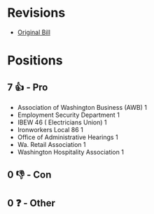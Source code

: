 # Revisions
* [Original Bill](1/)

# Positions
## 7 👍 - Pro
* Association of Washington Business (AWB) 1
* Employment Security Department  1
* IBEW 46 ( Electricians Union) 1
* Ironworkers Local 86 1
* Office of Administrative Hearings 1
* Wa. Retail Association 1
* Washington Hospitality Association 1

## 0 👎 - Con

## 0 ❓ - Other
